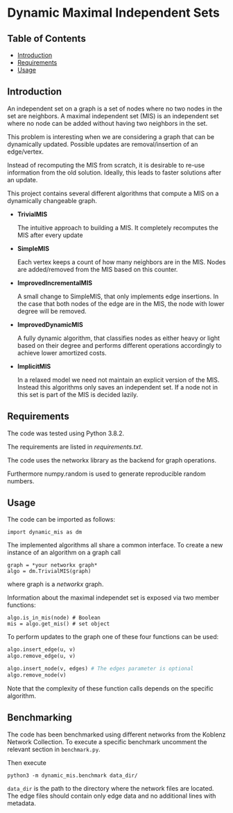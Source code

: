 
# Dynamic Maximal Independent Sets

<!-- TABLE OF CONTENTS -->
## Table of Contents

* [Introduction](#introdcution)
* [Requirements](#requirements)
* [Usage](#usage)


<!-- Introduction -->
## Introduction

An independent set on a graph is a set of nodes where no two nodes in the set are neighbors.
A maximal independent set (MIS) is an independent set where no node can be added without having two neighbors in the set.

This problem is interesting when we are considering a graph that can be dynamically updated.
Possible updates are removal/insertion of an edge/vertex.

Instead of recomputing the MIS from scratch, it is desirable to re-use information from the old solution. Ideally, this
leads to faster solutions after an update.

This project contains several different algorithms that compute a MIS on a dynamically changeable graph.

* **TrivialMIS**

    The intuitive approach to building a MIS. It completely recomputes the MIS after every update
    
* **SimpleMIS**

    Each vertex keeps a count of how many neighbors are in the MIS. Nodes are added/removed from the MIS based
    on this counter.
    
* **ImprovedIncrementalMIS**
    
    A small change to SimpleMIS, that only implements edge insertions. In the case that both nodes of the edge
    are in the MIS, the node with lower degree will be removed.
    
* **ImprovedDynamicMIS**

    A fully dynamic algorithm, that classifies nodes as either heavy or light based on their degree and performs
    different operations accordingly to achieve lower amortized costs.
    
* **ImplicitMIS**

    In a relaxed model we need not maintain an explicit version of the MIS. Instead this algorithms only saves an 
    independent set. If a node not in this set is part of the MIS is decided lazily.

<!-- Requirements -->
## Requirements

The code was tested using Python 3.8.2.

The requirements are listed in *requirements.txt*.

The code uses the networkx library as the backend for graph operations.

Furthermore numpy.random is used to generate reproducible random numbers.


<!-- USAGE EXAMPLES -->
## Usage

The code can be imported as follows:

```
import dynamic_mis as dm
```

The implemented algorithms all share a common interface.
To create a new instance of an algorithm on a graph call

```
graph = *your networkx graph*
algo = dm.TrivialMIS(graph)
```

where graph is a *networkx* graph.

Information about the maximal independet set is exposed via
two member functions:

```
algo.is_in_mis(node) # Boolean
mis = algo.get_mis() # set object
```

To perform updates to the graph one of these four functions can be used:

```python
algo.insert_edge(u, v)
algo.remove_edge(u, v)

algo.insert_node(v, edges) # The edges parameter is optional
algo.remove_node(v)
```

Note that the complexity of these function calls depends on the specific algorithm.

## Benchmarking

The code has been benchmarked using different networks from the Koblenz Network Collection.
To execute a specific benchmark uncomment the relevant section in `benchmark.py`.

Then execute 
```
python3 -m dynamic_mis.benchmark data_dir/
```

`data_dir` is the path to the directory where the network files are located.
The edge files should contain only edge data and no additional lines with metadata.
